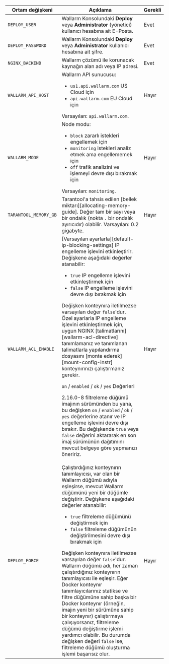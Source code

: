 Ortam değişkeni | Açıklama | Gerekli
--- | ---- | ----
`DEPLOY_USER` | Wallarm Konsolundaki **Deploy** veya **Administrator** (yönetici) kullanıcı hesabına ait E-Posta. | Evet
`DEPLOY_PASSWORD` | Wallarm Konsolundaki **Deploy** veya **Administrator** kullanıcı hesabına ait şifre. | Evet
`NGINX_BACKEND` | Wallarm çözümü ile korunacak kaynağın alan adı veya IP adresi. | Evet
`WALLARM_API_HOST` | Wallarm API sunucusu:<ul><li>`us1.api.wallarm.com` US Cloud için</li><li>`api.wallarm.com` EU Cloud için</li></ul>Varsayılan: `api.wallarm.com`. | Hayır
`WALLARM_MODE` | Node modu:<ul><li>`block` zararlı istekleri engellemek için</li><li>`monitoring` istekleri analiz etmek ama engellememek için</li><li>`off` trafik analizini ve işlemeyi devre dışı bırakmak için</li></ul>Varsayılan: `monitoring`. | Hayır
`TARANTOOL_MEMORY_GB` | Tarantool'a tahsis edilen [bellek miktarı][allocating-memory-guide]. Değer tam bir sayı veya bir ondalık (nokta <code>.</code> bir ondalık ayırıcıdır) olabilir. Varsayılan: 0.2 gigabyte. | Hayır
`WALLARM_ACL_ENABLE` | [Varsayılan ayarlarla][default-ip-blocking-settings] IP engelleme işlevini etkinleştirir. Değişkene aşağıdaki değerler atanabilir:<ul><li>`true` IP engelleme işlevini etkinleştirmek için</li><li>`false` IP engelleme işlevini devre dışı bırakmak için</li></ul> Değişken konteynıra iletilmezse varsayılan değer `false`'dur.<br> Özel ayarlarla IP engelleme işlevini etkinleştirmek için, uygun NGINX [talimatlarını][wallarm-acl-directive] tanımlamanız ve tanımlanan talimatlarla yapılandırma dosyasını [monte ederek][mount-config-instr] konteynırınızı çalıştırmanız gerekir. <div class="admonition warning"> <p class="admonition-title"> `on` / `enabled` / `ok` / `yes` Değerleri </p> <p> 2.16.0-8 filtreleme düğümü imajının sürümünden bu yana, bu değişken `on` / `enabled` / `ok` / `yes` değerlerine atanır ve IP engelleme işlevini devre dışı bırakır. Bu değişkende `true` veya `false` değerini aktararak en son imaj sürümünün dağıtımını mevcut belgeye göre yapmanızı öneririz.</div> | Hayır
`DEPLOY_FORCE` | Çalıştırdığınız konteynırın tanımlayıcısı, var olan bir Wallarm düğümü adıyla eşleşirse, mevcut Wallarm düğümünü yeni bir düğümle değiştirir. Değişkene aşağıdaki değerler atanabilir:<ul><li>`true` filtreleme düğümünü değiştirmek için</li><li>`false` filtreleme düğümünün değiştirilmesini devre dışı bırakmak için</li></ul>Değişken konteynıra iletilmezse varsayılan değer `false`'dur. <br>Wallarm düğümü adı, her zaman çalıştırdığınız konteynırın tanımlayıcısı ile eşleşir. Eğer Docker konteynır tanımlayıcılarınız statikse ve filtre düğümüne sahip başka bir Docker konteynır (örneğin, imajın yeni bir sürümüne sahip bir konteynır) çalıştırmaya çalışıyorsanız, filtreleme düğümü değiştirme işlemi yardımcı olabilir. Bu durumda değişken değeri `false` ise, filtreleme düğümü oluşturma işlemi başarısız olur. | Hayır